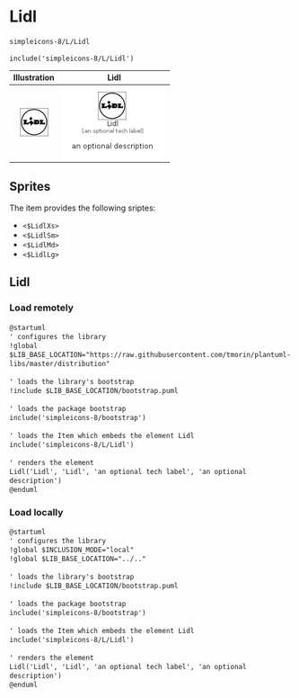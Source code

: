 # Lidl


```text
simpleicons-8/L/Lidl
```

```text
include('simpleicons-8/L/Lidl')
```



| Illustration | Lidl |
| :---: | :---: |
| ![illustration for Illustration](../../simpleicons-8/L/Lidl.png) | ![illustration for Lidl](../../simpleicons-8/L/Lidl.Local.png) |



## Sprites
The item provides the following sriptes:

- `<$LidlXs>`
- `<$LidlSm>`
- `<$LidlMd>`
- `<$LidlLg>`





## Lidl

### Load remotely
```plantuml
@startuml
' configures the library
!global $LIB_BASE_LOCATION="https://raw.githubusercontent.com/tmorin/plantuml-libs/master/distribution"

' loads the library's bootstrap
!include $LIB_BASE_LOCATION/bootstrap.puml

' loads the package bootstrap
include('simpleicons-8/bootstrap')

' loads the Item which embeds the element Lidl
include('simpleicons-8/L/Lidl')

' renders the element
Lidl('Lidl', 'Lidl', 'an optional tech label', 'an optional description')
@enduml
```

### Load locally
```plantuml
@startuml
' configures the library
!global $INCLUSION_MODE="local"
!global $LIB_BASE_LOCATION="../.."

' loads the library's bootstrap
!include $LIB_BASE_LOCATION/bootstrap.puml

' loads the package bootstrap
include('simpleicons-8/bootstrap')

' loads the Item which embeds the element Lidl
include('simpleicons-8/L/Lidl')

' renders the element
Lidl('Lidl', 'Lidl', 'an optional tech label', 'an optional description')
@enduml
```

